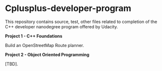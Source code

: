 # Cplusplus-developer-program

This repository contains source, test, other files related to completion of the C++ developer nanodegree program offered by Udacity. 

**Project 1 - C++ Foundations**

Build an OpenStreetMap Route planner.

**Project 2 - Object Oriented Programming**

[TBD].
